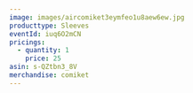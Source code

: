 ```yaml
---
image: images/aircomiket3eymfeo1u8aew6ew.jpg
producttype: Sleeves
eventId: iuq6O2mCN
pricings:
  - quantity: 1
    price: 25
asin: s-QZtbn3_8V
merchandise: comiket
---
```

